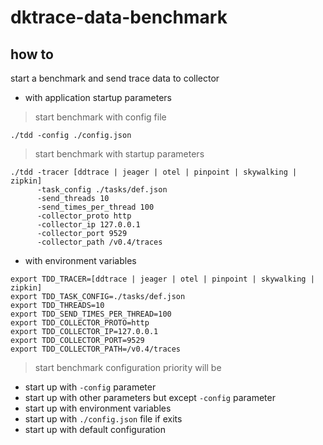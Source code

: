 # dktrace-data-benchmark

## how to

start a benchmark and send trace data to collector

- with application startup parameters

> start benchmark with config file

```shell
./tdd -config ./config.json
```

> start benchmark with startup parameters

```shell
./tdd -tracer [ddtrace | jeager | otel | pinpoint | skywalking | zipkin]
      -task_config ./tasks/def.json
      -send_threads 10
      -send_times_per_thread 100
      -collector_proto http
      -collector_ip 127.0.0.1
      -collector_port 9529
      -collector_path /v0.4/traces
```

- with environment variables

```shell
export TDD_TRACER=[ddtrace | jeager | otel | pinpoint | skywalking | zipkin]
export TDD_TASK_CONFIG=./tasks/def.json
export TDD_THREADS=10
export TDD_SEND_TIMES_PER_THREAD=100
export TDD_COLLECTOR_PROTO=http
export TDD_COLLECTOR_IP=127.0.0.1
export TDD_COLLECTOR_PORT=9529
export TDD_COLLECTOR_PATH=/v0.4/traces
```

> start benchmark configuration priority will be

- start up with `-config` parameter
- start up with other parameters but except `-config` parameter
- start up with environment variables
- start up with `./config.json` file if exits
- start up with default configuration